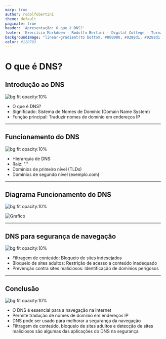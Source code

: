 ```yaml
---
marp: true
author: rodolfobertini
theme: default
paginate: true
header: 'Apresentação: O que é DNS?'
footer: 'Exercício Markdown - Rodolfo Bertini - Digital College - Turma FS23-Aldeota'
backgroundImage: "linear-gradient(to bottom, #000000, #0288d1, #0288d1, #000000)"
color: #120783
---
```

# O que é DNS?

## Introdução ao DNS

![bg fit opacity:10%][DIGITAL]

<!-- 
Um servidor DNS é como uma enorme lista telefonica, que guarda o nome dos sites e informa para os computadores os números IP pertecentes aqueles nomes. 
Por exemplo, quando você digita  www.digitalcollege.com.br no seu navegador, o DNS é responsável por encontrar o endereço IP correspondente a esse nome e direcionar a sua conexão para o servidor certo. Assim, você não precisa memorizar números complicados para acessar os sites que deseja.
-->
- O que é DNS?
- Significado: Sistema de Nomes de Domínio (Domain Name System)
- Função principal: Traduzir nomes de domínio em endereços IP

<!-- Todos os computadores da internet, abrangendo de smartphones ou laptops a servidores que distribuem conteúdo para grandes websites do comércio, se encontram e se comunicam entre si usando números. Esses números são conhecidos como endereços IP. Ao abrir um navegador e acessar um site, você não precisará lembrar-se de um longo número nem digitá-lo. Em vez disso, você poderá informar um nome de domínio, como exemplo.com, e ainda assim encontrar o que deseja. -->

---

## Funcionamento do DNS

![bg fit opacity:10% ][digital]

- Hierarquia de DNS
- Raiz: "." <!-- No topo da hierarquia estão os 13 servidores raiz. Um servidor-raiz (root name server) é um servidor de nome para a zona raiz do DNS (Domain Name System).  -->
- Domínios de primeiro nível (TLDs) <!-- Cada domínio é formado por nomes separados por pontos. O nome mais à direita é chamado de domínio de topo. Exemplos de domínios de topo são .com, .org, .net, .edu, .inf, .gov. -->
- Domínios de segundo nível (exemplo.com) <!-- São servidores gerenciados por universidades e grandes empresas que por opção pode preferir montar seu próprio servidor DNS para abrigar seus registros e pegar registros de algum servidor de autoridade de algum servidor de serviço. -->

---

## Diagrama Funcionamento do DNS

![bg fit opacity:10%][digital]

![Grafico][grafico1]

---

## DNS para segurança de navegação

![bg fit opacity:10% ][digital]

- Filtragem de conteúdo: Bloqueio de sites indesejados <!--  DNS 1.1.1.1 precisou de pouco tempo para se tornar popular. Mas a Cloudflare quer mais. Exatamente dois anos depois, a companhia decidiu lançar mais serviços do tipo, só que focados em segurança e no bloqueio de conteúdo adulto: os servidores de DNS 1.1.1.2 e 1.1.1.3, ambos gratuitos. -->
- Bloqueio de sites adultos: Restrição de acesso a conteúdo inadequado
- Prevenção contra sites maliciosos: Identificação de domínios perigosos

---

## Conclusão

![bg fit opacity:10% ][digital]

- O DNS é essencial para a navegação na Internet
- Permite tradução de nomes de domínio em endereços IP
- DNS pode ser usado para melhorar a segurança da navegação
- Filtragem de conteúdo, bloqueio de sites adultos e detecção de sites maliciosos são algumas das aplicações do DNS na segurança

[DIGITAL]: https://github.com/rodolfobertini/rodolfobertini/assets/132242813/6e603083-2be7-4ebc-a70a-cdf84e102e71

[GRAFICO1]: https://github.com/rodolfobertini/rodolfobertini/assets/132242813/c9fbe749-59b5-4c4e-8fdb-7e6dcac21609
